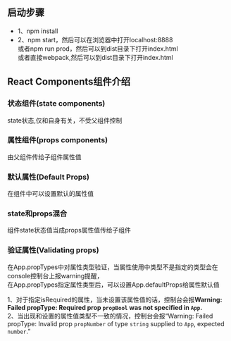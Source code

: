 ## 启动步骤
* 1、npm install
* 2、npm start，然后可以在浏览器中打开localhost:8888 <br/>
或者npm run prod，然后可以到dist目录下打开index.html <br/>
或者直接webpack,然后可以到dist目录下打开index.html

## React Components组件介绍

### 状态组件(state components)
state状态,仅和自身有关，不受父组件控制

### 属性组件(props components)
由父组件传给子组件属性值

### 默认属性(Default Props)
在组件中可以设置默认的属性值

### state和props混合
组件state状态值当成props属性值传给子组件

### 验证属性(Validating props)
在App.propTypes中对属性类型验证，当属性使用中类型不是指定的类型会在console控制台上报warning提醒， <br />
在App.propTypes指定属性类型后，可以设置App.defaultProps给属性默认值 <br />

1、对于指定isRequired的属性，当未设置该属性值的话，控制台会报**Warning: Failed propType: Required prop `propBool` was not specified in `App`.** <br />
2、当出现和设置的属性值类型不一致的情况，控制台会报“Warning: Failed propType: Invalid prop `propNumber` of type `string` supplied to `App`, expected `number`.”
